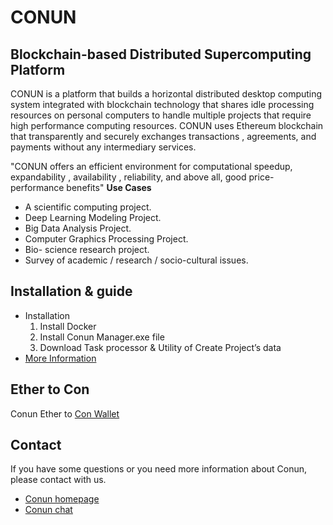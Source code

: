 # CONUN
## Blockchain-based Distributed Supercomputing Platform
  CONUN is a platform that builds a horizontal distributed desktop computing   system integrated with blockchain technology that shares idle processing resources on personal computers to handle multiple projects that require high performance computing resources. CONUN uses Ethereum blockchain that transparently and securely exchanges transactions , agreements, and payments without any intermediary services.

"CONUN offers an efficient environment for computational speedup, expandability , availability , reliability, and above all, good price-performance benefits"
**Use Cases**
  * A scientific computing project.
  * Deep Learning Modeling Project.
  * Big Data Analysis Project.
  * Computer Graphics Processing Project.
  * Bio- science research project.
  * Survey of academic / research / socio-cultural issues.


## Installation & guide
  * Installation
    1. Install Docker 
    1. Install Conun Manager.exe file
    1. Download Task processor & Utility of Create Project’s data
  * [More Information](http://www.docs.conun.io)

## Ether to Con
  Conun Ether to [Con Wallet](http://www.etc.conun.io) 
  
## Contact
  If you have some questions or you need more information about Conun, please contact with us.
  * [Conun homepage](http://www.conun.io)
  * [Conun chat](https://t.me/conun_global)
